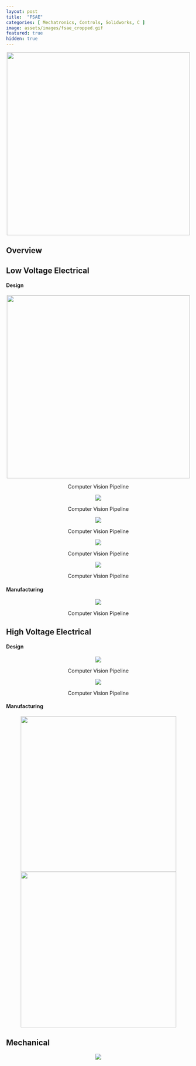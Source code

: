 ```yaml
---
layout: post
title:  "FSAE"
categories: [ Mechatronics, Controls, Solidworks, C ]
image: assets/images/fsae_cropped.gif
featured: true
hidden: true
---
```


<p align = "center"><img src="https://raw.githubusercontent.com/oubrejames/oubrejames.github.io/gh-pages/assets/images/fsae_cropped.gif" height="500" width="500"/></p>


## Overview

## Low Voltage Electrical
#### Design
<p align = "center"><img src = "https://user-images.githubusercontent.com/46512429/211060489-fb3fc2e4-7bef-4339-ba6c-8e091cb9c5dd.png" height="500" width="500" /></p>
<p align = "center">Computer Vision Pipeline</p>

<p align = "center"><img src = "https://user-images.githubusercontent.com/46512429/211061123-7a96fe45-fb80-4c00-98a7-ed8b1cfdd7d9.png"  ></p>
<p align = "center">Computer Vision Pipeline</p>

<p align = "center"><img src = "https://user-images.githubusercontent.com/46512429/211061209-42a0ebde-a9b6-4249-a42a-0e231c2c1890.png"  ></p>
<p align = "center">Computer Vision Pipeline</p>

<p align = "center"><img src = "https://user-images.githubusercontent.com/46512429/211061318-c8f09262-0d12-4fa0-835a-5204ac204f21.png"  ></p>
<p align = "center">Computer Vision Pipeline</p>

<p align = "center"><img src = "https://user-images.githubusercontent.com/46512429/211062386-db1ac433-20ec-4532-a877-260ac9ebe49a.png"  ></p>
<p align = "center">Computer Vision Pipeline</p>

#### Manufacturing 
<p align = "center"><img src = "https://user-images.githubusercontent.com/46512429/211060715-f450c295-2451-442d-9807-a751f7e2a5b5.png"  ></p>
<p align = "center">Computer Vision Pipeline</p>

## High Voltage Electrical 
#### Design
<p align = "center"><img src = "https://user-images.githubusercontent.com/46512429/211060599-3fcc09c2-3934-46d7-84e7-322f6446e71c.png"  ></p>
<p align = "center">Computer Vision Pipeline</p>

<p align = "center"><img src = "https://user-images.githubusercontent.com/46512429/211061422-5a3f2ce8-8b3e-4308-9254-78ec03287e79.png"  ></p>
<p align = "center">Computer Vision Pipeline</p>

#### Manufacturing 
<p align = "center"><img src="https://user-images.githubusercontent.com/46512429/211060775-4c267d84-7744-4ab6-8959-b27025ffc28a.png" height="425" width="425"/> <img src="https://user-images.githubusercontent.com/46512429/211063614-2411203c-d497-4b3b-930b-90057dc83ef7.png" height="425" width="425"/> </p>



## Mechanical
<p align = "center"><img src="https://user-images.githubusercontent.com/46512429/211065647-dfa76530-b426-4cb4-9a31-2b71c24d21be.png"/></p>
